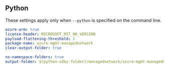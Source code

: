 ## Python

These settings apply only when `--python` is specified on the command line.

``` yaml $(python)
azure-arm: true
license-header: MICROSOFT_MIT_NO_VERSION
payload-flattening-threshold: 2
package-name: azure-mgmt-managednetwork
clear-output-folder: true
```

``` yaml $(python)
no-namespace-folders: true
output-folder: $(python-sdks-folder)/managednetwork/azure-mgmt-managednetwork/azure/mgmt/managednetwork
```
